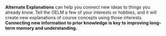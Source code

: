 **Alternate Explanations** can help you connect new ideas to things you already know. Tell the OELM a few of your interests or hobbies, and it will create new explanations of course concepts using those interests. **Connecting new information to prior knowledge is key to improving long-term memory and understanding.** 